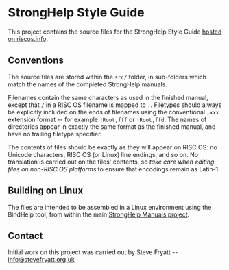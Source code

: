 StrongHelp Style Guide
======================

This project contains the source files for the StrongHelp Style Guide [hosted on riscos.info](http://www.riscos.info/downloads/stronghelp/manuals/).


Conventions
-----------

The source files are stored within the `src/` folder, in sub-folders which match the names of the completed StrongHelp manuals.

Filenames contain the same characters as used in the finished manual, except that `/` in a RISC OS filename is mapped to `.`. Filetypes should always be explicitly included on the ends of filenames using the conventional `,xxx` extension format -- for example `!Root,fff` or `!Root,ffd`. The names of directories appear in exactly the same format as the finished manual, and have no trailing filetype specifier.

The contents of files should be exactly as they will appear on RISC OS: no Unicode characters, RISC OS (or Linux) line endings, and so on. No translation is carried out on the files' contents, so *take care when editing files on non-RISC OS platforms* to ensure that encodings remain as Latin-1.


Building on Linux
-----------------

The files are intended to be assembled in a Linux environment using the BindHelp tool, from within the main [StrongHelp Manuals project](https://github.com/riscos-dot-info/stronghelp-manuals).


Contact
-------

Initial work on this project was carried out by Steve Fryatt -- info@stevefryatt.org.uk